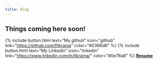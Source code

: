 ```yaml
---
title: Blog
---
```


## Things coming here soon!

{% include button.html text="My github" icon="github" link="https://github.com/flikrama" color="#0366d6" %} {% include button.html text="My Linkedin" icon="linkedin" link="https://www.linkedin.com/in/likrama/" color="#0e76a8" %} [**Resume**](/assets/resume/Fatmir_Likrama.pdf)


